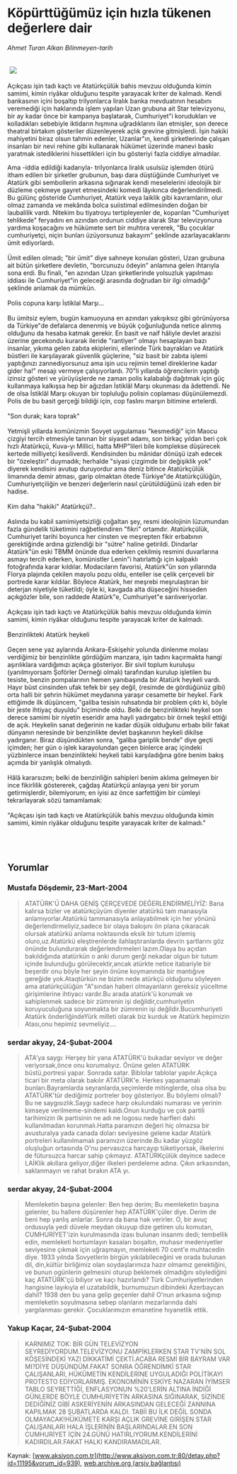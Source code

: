 # Köpürttüğümüz için hızla tükenen değerlere dair

*Ahmet Turan Alkan Bilinmeyen-tarih*

<div>
 <font>
  <img border="0" height="1" src="/web/20050125234008im_/http://www.aksiyon.com.tr/images/blank.gif"/>
 </font>
 <font class="content">
  <p>
   <img border="0" hspace="5" src="http://web.archive.org/web/20050125234008im_/http://www.aksiyon.com.tr/resim/481/20.jpg" vspace="5"/>
  </p>
 </font>
 <font class="content">
  Açıkçası işin tadı kaçtı ve Atatürkçülük bahis mevzuu olduğunda kimin samimi, kimin riyâkar olduğunu tespite yarayacak kriter de kalmadı. Kendi bankasının içini boşaltıp trilyonlarca liralık banka mevduatının hesabını veremediği için haklarında işlem yapılan Uzan grubuna ait Star televizyonu, bir ay kadar önce bir kampanya başlatarak, Cumhuriyet"i korudukları ve kolladıkları sebebiyle iktidarın hışmına uğradıklarını ilan etmişler, son derece theatral birtakım gösteriler düzenleyerek açlık grevine gitmişlerdi. İşin hakiki mahiyetini biraz olsun tahmin edenler, Uzanlar"ın, kendi şirketlerinde çalışan insanları bir nevi rehine gibi kullanarak hükümet üzerinde manevi baskı yaratmak istediklerini hissettikleri için bu gösteriyi fazla ciddiye almadılar.
 </font>
 <br/>
 <p>
  <font class="content">
   Ama -iddia edildiği kadarıyla- trilyonlarca liralık usulsüz işlemden ötürü itham edilen bir şirketler grubunun, başı dara düştüğünde Cumhuriyet ve Atatürk gibi sembollerin arkasına sığınarak kendi meselelerini ideolojik bir düzleme çekmeye gayret etmesindeki komedi lâyıkınca değerlendirilmedi. Bu gülünç gösteride Cumhuriyet, Atatürk veya laiklik gibi kavramların, olur olmaz zamanda ve mekânda bolca suiistimal edilmesinden doğan bir laubalilik vardı. Nitekim bu tiyatroyu tertipleyenler de, koparılan "Cumhuriyet tehlikede" feryadını en azından ordunun ciddiye alarak Star televizyonuna yardıma koşacağını ve hükümete sert bir muhtıra vererek, "Bu çocuklar cumhuriyetçi, niçin bunları üzüyorsunuz bakayım" şeklinde azarlayacaklarını ümit ediyorlardı.
   <br>
    <br>
     Ümit edilen olmadı; "bir ümit" diye sahneye konulan gösteri, Uzan grubuna ait bütün şirketlere devletin, "borcunuzu ödeyin" anlamına gelen ihtarıyla sona erdi. Bu finali, "en azından Uzan şirketlerinde yolsuzluk yapılması iddiası ile Cumhuriyet"in geleceği arasında doğrudan bir ilgi olmadığı" şeklinde anlamak da mümkün.
     <br>
      <br>
       Polis copuna karşı İstiklal Marşı...
       <br/>
       <br/>
       Bu ümitsiz eylem, bugün kamuoyuna en azından yakışıksız gibi görünüyorsa da Türkiye"de defalarca denenmiş ve büyük çoğunluğunda netice alınmış olduğunu da hesaba katmak gerekir. En basit ve naif hâliyle devlet arazisi üzerine gecekondu kurarak ileride "rantiyer" olmayı hesaplayan bazı insanlar, yıkıma gelen zabıta ekiplerini, ellerinde Türk bayrakları ve Atatürk büstleri ile karşılayarak güvenlik güçlerine, "siz basit bir zabıta işlemi yaptığınızı zannediyorsunuz ama işin ucu rejimin temel direklerine kadar gider ha!" mesajı vermeye çalışıyorlardı. 70"li yıllarda öğrencilerin yaptığı izinsiz gösteri ve yürüyüşlerde ne zaman polis kalabalığı dağıtmak için güç kullanmaya kalkışsa hep bir ağızdan İstiklâl Marşı okunması da âdettendi. Ne de olsa İstiklâl Marşı okuyan bir topluluğu polisin coplaması düşünülemezdi. Polis de bu basit gerçeği bildiği için, cop faslını marşın bitimine ertelerdi.
       <br/>
       <br/>
       "Son durak; kara toprak"
       <br/>
       <br/>
       Yetmişli yıllarda komünizmin Sovyet uygulaması "kesmediği" için Maocu çizgiyi tercih etmesiyle tanınan bir siyaset adamı, son birkaç yıldan beri çok hızlı Atatürkçü, Kuva-yı Millici, hatta MHP"lileri bile komplekse düşürecek kertede milliyetçi kesiliverdi. Kendisinden bu mânidar dönüşü izah edecek bir "özeleştiri" duymadık; herhalde "siyasi çizgimde bir değişiklik yok" diyerek kendisini avutup duruyordur ama deniz bitince Atatürkçülük limanında demir atması, garip olmaktan ötede Türkiye"de Atatürkçülüğün, Cumhuriyetçiliğin ve benzeri değerlerin nasıl çürütüldüğünü izah eden bir hadise.
       <br/>
       <br/>
       Kim daha "hakiki" Atatürkçü?..
       <br/>
       <br/>
       Aslında bu kabil samimiyetsizliği çoğaltan şey, resmi ideolojinin lüzumundan fazla gündelik tüketimini rağbetlendiren "fikri" ortamdır. Atatürkçülük, Cumhuriyet tarihi boyunca her cinsten ve meşrepten fikir erbabının gerektiğinde ardına gizlendiği bir "sütre" haline getirildi. Dindarlar Atatürk"ün eski TBMM önünde dua ederken çekilmiş resmini duvarlarına asmayı tercih ederken, komünistler Lenin"i hatırlattığı için kalpaklı fotoğrafında karar kıldılar. Modacıların favorisi, Atatürk"ün son yıllarında Florya plajında çekilen mayolu pozu oldu, enteller ise çelik çerçeveli bir portrede karar kıldılar. Böylece Atatürk, her meşrebi meşrulaştıran bir deterjan niyetiyle tüketildi; öyle ki, kavgada alta düşeceğini hisseden açıkgözler bile, son raddede Atatürk"e, Cumhuriyet"e sarılıveriyorlar.
       <br/>
       <br/>
       Açıkçası işin tadı kaçtı ve Atatürkçülük bahis mevzuu olduğunda kimin samimi, kimin riyâkar olduğunu tespite yarayacak kriter de kalmadı.
       <br/>
       <br/>
       Benzinlikteki Atatürk heykeli
       <br/>
       <br/>
       Geçen sene yaz aylarında Ankara-Eskişehir yolunda dinlenme molası verdiğimiz bir benzinlikte gördüğüm manzara, işin tadını kaçırmakta hangi aşırılıklara vardığımızı açıkça gösteriyor. Bir sivil toplum kuruluşu (yanılmıyorsam Şoförler Derneği olmalı) tarafından kurulup işletilen bu tesiste, benzin pompalarının hemen yanıbaşında bir Atatürk heykeli vardı. Hayır büst cinsinden ufak tefek bir şey değil, (resimde de gördüğünüz gibi) orta halli bir şehrin hükümet meydanına yaraşır cesamette bir heykel. Fark ettiğimde ilk düşüncem, "galiba tesisin ruhsatında bir problem çıktı ki, böyle bir jeste ihtiyaç duyuldu" biçiminde oldu. Belki de benzinlikteki heykel son derece samimi bir niyetin eseridir ama hayli yadırgatıcı bir örnek teşkil ettiği de açık. Heykelin sanat değerinin ne kadar düşük olduğunu erbabı bilir fakat dünyanın neresinde bir benzinlikte devlet başkanının heykeli dikilse yadırganır. Biraz düşündükten sonra, "galiba gariplik bende" diye geçti içimden; her gün o işlek karayolundan geçen binlerce araç içindeki yüzbinlerce insan benzinlikteki heykeli tabii karşıladığına göre benim bakış açımda bir yanlışlık olmalıydı.
       <br/>
       <br/>
       Hâlâ kararsızım; belki de benzinliğin sahipleri benim aklıma gelmeyen bir ince fikirlilik göstererek, çağdaş Atatürkçü anlayışa yeni bir yorum getirmişlerdir, bilemiyorum; en iyisi az önce sarfettiğim bir cümleyi tekrarlayarak sözü tamamlamak:
       <br/>
       <br/>
       "Açıkçası işin tadı kaçtı ve Atatürkçülük bahis mevzuu olduğunda kimin samimi, kimin riyâkar olduğunu tespite yarayacak kriter de kalmadı."
      </br>
     </br>
    </br>
   </br>
  </font>
 </p>
</div>


## Yorumlar

### Mustafa Döşdemir, 23-Mart-2004
> ATATÜRK'Ü DAHA GENİŞ ÇERÇEVEDE DEĞERLENDİRMELİYİZ: 
> Bana kalırsa bizler ve atatürkçüyüm diyenler atatürkü tam manasıyla anlamıyorlar.Atatürkü tammanasıyla anlayabilmek için her yönünü değerlendirmeliyiz,sadece bir olaya bakışını ön plana çıkaracak olursak atatürkü anlama noktasında eksik bir tutum izlemiş oluro,uz.Atatürkü eleştirenlerde ilahlaştıranlarda devrin şartlarını göz önünde bulundurarak değerlendirmeleri lazım.Olaya bu açıdan bakıldığında atatürkün o anki durum gerği nekadar olgun bir tutum içinde bulunduğu görülecektir,ancak atürkte netice itabariyle bir beşerdir onu böyle her şeyin önüne koymanında bir mantığıve gereğide yok.Ataqtürkün ne bizim nede atürkçü olduğunu söyleyen ama atatürkçülüğün "A"sından haberi olmayanların gereksiz yüceltme girişimlerine ihtiyacı vardır.Bu arada atatürk'ü korumak ve sahiplenmek sadece bir zümrenin işi değildir,cumhuriyetin koruyuculuğuna soyunmakta bir zümrenin işi değildir.Bucumhuriyeti Atatürk önderliğindeYürk milleti olarak biz kurduk ve Atatürk hepimizin Atası,onu hepimiz sevmeliyiz....

### serdar akyay, 24-Şubat-2004
> ATA'ya saygı: 
> Herşey bir yana ATATÜRK'ü bukadar seviyor ve değer veriyorsak,önce onu korumalıyız. Önüne gelen ATATÜRK büstü,portresi yapar. Sonrada satar. Biblolar tablolar yapılır.Açıkça ticari bir meta olarak bakılır ATATÜRK'e.  Herkes yapamamalı bunları.Bayramlarda seyranlarda,seçimlerde mitinglerde, olsa olsa bu ATATÜRK'tür dediğimiz portreler boy gösteriyor. Bu böylemi olmalı? Bu ne saygısızlık.Saygı sadece harp okulundaki numarası ve yerinin kimseye verilmeme-sindemi kaldı.Onun kurduğu ve çok partili tarihimizin ilk partisinin ne adı ne logosu nede harfleri dahi kullanılmadan korunmalı.Hatta paramızın değeri hiç olmazsa bir avusturalya yada canada doları seviyesine gelene kadar Atatürk portreleri kullanılmamalı paramızın üzerinde.Bu kadar yüzgöz oluşluğun ortasında O'nu pervasızca harcayıp tüketiyorsak, ilkelerini de fütursuzca harcar sahip çıkmayız. ATATÜRKçülük deyince sadece LAİKlik akıllara geliyor,diğer ilkeleri perdeleme adına. Çıkın arkasından, saklanmayın ve rahat bırakın ATA yı.

### serdar akyay, 24-Şubat-2004
> Memleketin başına gelenler: 
> Ben hep derim; Bu memleketin başına gelenler, bu hallere düşürenler hep ATATÜRK'çüler diye. Derim de beni hep yanlış anlarlar. Sonra da bana hak verirler. O, bir avuç ordusuyla yedi düvele meydan okuyup dize getiren ulu komutan, CUMHURİYET'izin kurulmasında izası bulunan insanmı dedi; tembellik edin, memleketi hortumlayın kasaları boşaltın, muhasır medeniyetler seviyesine çıkmak için uğraşmayın, memleketi 70 cent'e muhtacedin diye. 1933 yılnda Sovyetlerin birgün yıkılabileceğini ve orada bulunan dil, din,kültür birliğimiz olan soydaşlarımıza hazır olmamız gerektiğini, ve bunun ogünlerin gelmesini oturup beklemek olmadığını söylediğini kaç ATATÜRK'çü biliyor ve kaçı hazırlandı? Türk Cumhuriyetlerinden hangisine layıkıyla el uzatabildik, burnumuzun dibindeki Azerbaycan dahil? 1938 den bu yana gelip geçenler dahil O'nun arkasına sığınıp memleketin soyulmasına sebep olanların mezarlarında dahi yargılanması gerekir. Çocuklarımızın emanetine hıyanetlik ettik.

### Yakup Kaçar, 24-Şubat-2004
> KARNIMIZ TOK: 
> BİR GÜN TELEVİZYON SEYREDİYORDUM.TELEVİZYONU ZAMPİKLERKEN STAR TV'NİN SOL KÖŞESİNDEKİ YAZI DİKKATİMİ ÇEKTİ.ACABA RESMİ BİR BAYRAM VAR MI?DİYE DÜŞÜNDÜM.FAKAT SONRA ÖĞRENDİMKİ STAR ÇALIŞANLARI, HÜKÜMETİN KENDİLERİNE UYGULADIĞI POLİTİKAYI PROTESTO EDİYORLARMIŞ. EKONOMİNİN ESKİYE NAZARAN İYİMSER TABLO SEYRETTİĞİ, ENFLASYONUN %20'LERİN ALTINA İNDİĞİ GÜNLERDE BÖYLE CUMHURİYETİN ARKASINA SIĞINARAK, SİZİNDE DEDİĞİNİZ GİBİ ASKERİYENİN ARKASINDAN GELECEĞİ ZANNINA KAPILMAK 28 ŞUBATLARDA KALDI. TABİİ BU İLK DEĞİL SONDA OLMAYACAK!HÜKÜMETE KARŞI AÇLIK GREVİNE GİRİŞEN STAR ÇALIŞANLARI HALA İŞLERİNİN BAŞLARINDALAR.EN SON CUMHURİYET İÇİN 24.GÜNÜ HATIRLIYORUM.KENDİLERİNİ KADIRDILAR.FAKAT HALKI KANDIRAMADILAR.

Kaynak: [www.aksiyon.com.tr](http://www.aksiyon.com.tr:80/detay.php?id=11195&yorum_id=939), [web.archive.org (arşiv bağlantısı)](http://web.archive.org/web/20050125234008/http://www.aksiyon.com.tr:80/detay.php?id=11195&yorum_id=939)
